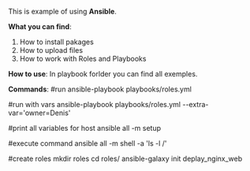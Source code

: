 This is example of using <b>Ansible</b>.

<b>What you can find</b>:
 1. How to install pakages
 2. How to upload files
 3. How to work with Roles and Playbooks

<b>How to use</b>:
In playbook forlder you can find all exemples.

<b>Commands</b>:
#run
ansible-playbook playbooks/roles.yml

#run with vars
ansible-playbook playbooks/roles.yml --extra-var='owner=Denis'

#print all variables for host
ansible all -m setup

#execute command
ansible all -m shell -a 'ls -l /'

#create roles
mkdir roles
cd roles/
ansible-galaxy init deplay_nginx_web